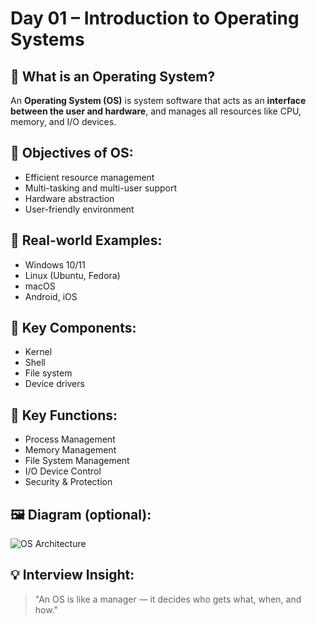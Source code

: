 # Day 01 – Introduction to Operating Systems

## 🧠 What is an Operating System?

An **Operating System (OS)** is system software that acts as an **interface between the user and hardware**, and manages all resources like CPU, memory, and I/O devices.

## 🎯 Objectives of OS:
- Efficient resource management
- Multi-tasking and multi-user support
- Hardware abstraction
- User-friendly environment

## 📂 Real-world Examples:
- Windows 10/11
- Linux (Ubuntu, Fedora)
- macOS
- Android, iOS

## 🔑 Key Components:
- Kernel
- Shell
- File system
- Device drivers

## 📌 Key Functions:
- Process Management
- Memory Management
- File System Management
- I/O Device Control
- Security & Protection

## 🖼️ Diagram (optional):
![OS Architecture](diagram.png)

## 💡 Interview Insight:
> "An OS is like a manager — it decides who gets what, when, and how."
